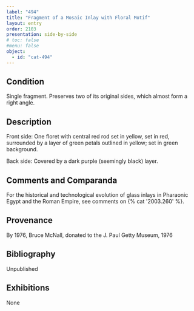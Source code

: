 ```yaml
---
label: "494"
title: "Fragment of a Mosaic Inlay with Floral Motif"
layout: entry
order: 2103
presentation: side-by-side
# toc: false
#menu: false 
object:
  - id: "cat-494"
---
```


## Condition

Single fragment. Preserves two of its original sides, which almost form a right angle.

## Description

Front side: One floret with central red rod set in yellow, set in red, surrounded by a layer of green petals outlined in yellow; set in green background.

Back side: Covered by a dark purple (seemingly black) layer.

## Comments and Comparanda

For the historical and technological evolution of glass inlays in Pharaonic Egypt and the Roman Empire, see comments on {% cat '2003.260' %}.

## Provenance

By 1976, Bruce McNall, donated to the J. Paul Getty Museum, 1976

## Bibliography

Unpublished

## Exhibitions

None